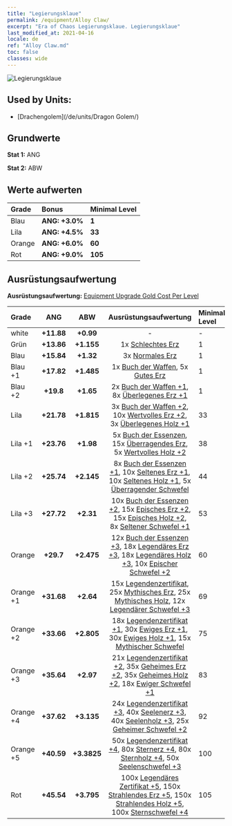 ```yaml
---
title: "Legierungsklaue"
permalink: /equipment/Alloy Claw/
excerpt: "Era of Chaos Legierungsklaue. Legierungsklaue"
last_modified_at: 2021-04-16
locale: de
ref: "Alloy Claw.md"
toc: false
classes: wide
---
```


  ![Legierungsklaue](/images/e/e_6091.png)

## Used by Units:

* [Drachengolem](/de/units/Dragon Golem/) 


## Grundwerte
 **Stat 1:** ANG

 **Stat 2:** ABW

## Werte aufwerten

  |     Grade    |   Bonus | Minimal Level | 
  |:-------------|:--------|:--------------| 
  | Blau | **ANG: +3.0%** | **1** | 
  | Lila | **ANG: +4.5%** | **33** | 
  | Orange | **ANG: +6.0%** | **60** | 
  | Rot | **ANG: +9.0%** | **105** | 


## Ausrüstungsaufwertung
 **Ausrüstungsaufwertung:** [Equipment Upgrade Gold Cost Per Level](/equipment/EquipmentUpgradeCostPerLevel/) 

  |          Grade      | ANG | ABW | Ausrüstungsaufwertung | Minimal Level |
  |:--------------------|:---------:|:---------:|:----------------:|:--------------|
  | white | **+11.88** | **+0.99** | - | - |
  | Grün | **+13.86** | **+1.155** | 1x [Schlechtes Erz](/de/Items/mat_1/) | 1 |
  | Blau | **+15.84** | **+1.32** | 3x [Normales Erz](/de/Items/mat_6/) | 1 |
  | Blau +1 | **+17.82** | **+1.485** | 1x [Buch der Waffen](/de/Items/mat_18/), 5x [Gutes Erz](/de/Items/mat_12/) | 1 |
  | Blau +2 | **+19.8** | **+1.65** | 2x [Buch der Waffen +1](/de/Items/mat_25/), 8x [Überlegenes Erz +1](/de/Items/mat_19/) | 1 |
  | Lila | **+21.78** | **+1.815** | 3x [Buch der Waffen +2](/de/Items/mat_32/), 10x [Wertvolles Erz +2](/de/Items/mat_26/), 3x [Überlegenes Holz +1](/de/Items/mat_20/) | 33 |
  | Lila +1 | **+23.76** | **+1.98** | 5x [Buch der Essenzen](/de/Items/mat_39/), 15x [Überragendes Erz](/de/Items/mat_33/), 5x [Wertvolles Holz +2](/de/Items/mat_27/) | 38 |
  | Lila +2 | **+25.74** | **+2.145** | 8x [Buch der Essenzen +1](/de/Items/mat_46/), 10x [Seltenes Erz +1](/de/Items/mat_40/), 10x [Seltenes Holz +1](/de/Items/mat_41/), 5x [Überragender Schwefel](/de/Items/mat_36/) | 44 |
  | Lila +3 | **+27.72** | **+2.31** | 10x [Buch der Essenzen +2](/de/Items/mat_53/), 15x [Episches Erz +2](/de/Items/mat_47/), 15x [Episches Holz +2](/de/Items/mat_48/), 8x [Seltener Schwefel +1](/de/Items/mat_43/) | 53 |
  | Orange | **+29.7** | **+2.475** | 12x [Buch der Essenzen +3](/de/Items/mat_60/), 18x [Legendäres Erz +3](/de/Items/mat_54/), 18x [Legendäres Holz +3](/de/Items/mat_55/), 10x [Epischer Schwefel +2](/de/Items/mat_50/) | 60 |
  | Orange +1 | **+31.68** | **+2.64** | 15x [Legendenzertifikat](/de/Items/mat_67/), 25x [Mythisches Erz](/de/Items/mat_61/), 25x [Mythisches Holz](/de/Items/mat_62/), 12x [Legendärer Schwefel +3](/de/Items/mat_57/) | 69 |
  | Orange +2 | **+33.66** | **+2.805** | 18x [Legendenzertifikat +1](/de/Items/mat_74/), 30x [Ewiges Erz +1](/de/Items/mat_68/), 30x [Ewiges Holz +1](/de/Items/mat_69/), 15x [Mythischer Schwefel](/de/Items/mat_64/) | 75 |
  | Orange +3 | **+35.64** | **+2.97** | 21x [Legendenzertifikat +2](/de/Items/mat_81/), 35x [Geheimes Erz +2](/de/Items/mat_75/), 35x [Geheimes Holz +2](/de/Items/mat_76/), 18x [Ewiger Schwefel +1](/de/Items/mat_71/) | 83 |
  | Orange +4 | **+37.62** | **+3.135** | 24x [Legendenzertifikat +3](/de/Items/mat_88/), 40x [Seelenerz +3](/de/Items/mat_82/), 40x [Seelenholz +3](/de/Items/mat_83/), 25x [Geheimer Schwefel +2](/de/Items/mat_78/) | 92 |
  | Orange +5 | **+40.59** | **+3.3825** | 50x [Legendenzertifikat +4](/de/Items/mat_95/), 80x [Sternerz +4](/de/Items/mat_89/), 80x [Sternholz +4](/de/Items/mat_90/), 50x [Seelenschwefel +3](/de/Items/mat_85/) | 100 |
  | Rot | **+45.54** | **+3.795** | 100x [Legendäres Zertifikat +5](/de/Items/mat_102/), 150x [Strahlendes Erz +5](/de/Items/mat_96/), 150x [Strahlendes Holz +5](/de/Items/mat_97/), 100x [Sternschwefel +4](/de/Items/mat_92/) | 105 |

